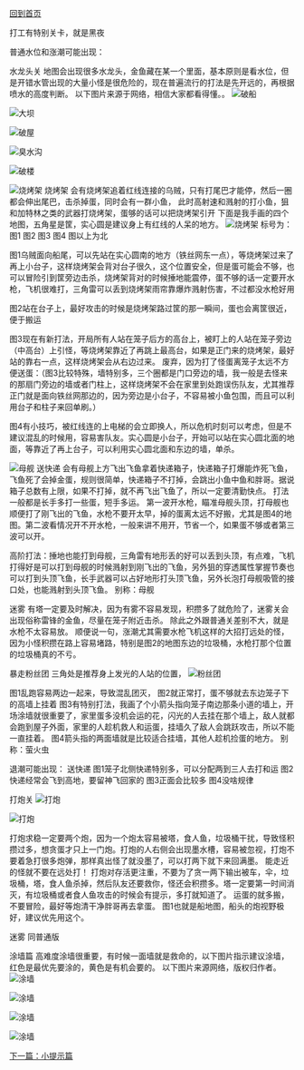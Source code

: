 [回到首页](/salmonrun)

打工有特别关卡，就是黑夜

普通水位和涨潮可能出现：

水龙头关
地图会出现很多水龙头，金鱼藏在某一个里面，基本原则是看水位，但是开错水管出现的大量小怪是很危险的，现在普遍流行的打法是先开远的，再根据喷水的高度判断。
以下图片来源于网络，相信大家都看得懂。。
![破船](./jxq-1.jpg)

![大坝](./jxq-2.jpg)

![破屋](./jxq-3.jpg)

![臭水沟](./jxq-4.jpg)

![破楼](./jxq-5.jpg)


![烧烤架](./griller.jpg)
烧烤架
会有烧烤架追着红线连接的乌贼，只有打尾巴才能停，然后一圈都会伸出尾巴，击杀掉蛋，同时会有一群小鱼，
此时高射速和溅射的打小鱼，狙和加特林之类的武器打烧烤架，蛋够的话可以把烧烤架引开
下面是我手画的四个地图，五角星是筐，实心圆是建议身上有红线的人呆的地方。
![烧烤架](./griller-1.jpg)
标号为：
图1 图2
图3 图4
图以上为北

图1乌贼面向船尾，可以先站在实心圆南的地方（铁丝网东一点），等烧烤架过来了再上小台子，这样烧烤架会背对台子很久，这个位置安全，但是蛋可能会不够，也可以冒险引到筐旁边击杀，烧烤架背对的时候捶地能震停，蛋不够的话一定要开水枪，飞机很难打，三角雷可以丢到烧烤架雨帘靠爆炸溅射伤害，不过都没水枪好用

图2站在台子上，最好攻击的时候是烧烤架路过筐的那一瞬间，蛋也会离筐很近，便于搬运

图3现在有新打法，开局所有人站在笼子后方的高台上，被盯上的人站在笼子旁边（中高台）上引怪，等烧烤架靠近了再跳上最高台，如果是正门来的烧烤架，最好站的靠右一点，这样烧烤架会从右边过来。
废弃，因为打了怪蛋离笼子太远不方便送蛋：（图3比较特殊，墙特别多，三个圈都是门口旁边的墙，我一般是去怪来的那扇门旁边的墙或者门柱上，这样烧烤架不会在家里到处跑误伤队友，尤其推荐正门就是面向铁丝网那边的，因为旁边是小台子，不容易被小鱼包围，而且可以利用台子和柱子来回单刷。）

图4有小技巧，被红线连的上电梯的会立即换人，所以危机时刻可以考虑，但是不建议混乱的时候用，容易害队友。实心圆是小台子，开始可以站在实心圆北面的地面，等靠近了再上台子，可以利用实心圆北面和东边的墙，单杀。






![母舰](./mothership.png)
送快递
会有母舰上方飞出飞鱼拿着快递箱子，快递箱子打爆能炸死飞鱼，飞鱼死了会掉金蛋，规则很简单，快递箱子不打掉，会跳出小鱼中鱼和胖哥。据说箱子总数有上限，如果不打掉，就不再飞出飞鱼了，所以一定要清勤快点。
打法一般都是长手多打一些蛋，短手多运。
第一波开水枪，瞄准母舰头顶，打母舰也顺便打了刚飞出的飞鱼，水枪不要开太早，掉的蛋离太远不好搬，尤其是图4的地图。第二波看情况开不开水枪，一般来讲不用开，节省一个，如果蛋不够或者第三波可以开。

高阶打法：捶地也能打到母舰，三角雷有地形丢的好可以丢到头顶，有点难，飞机打得好是可以打到母舰的时候溅射到刚飞出的飞鱼，另外狙的穿透属性掌握节奏也可以打到头顶飞鱼，长手武器可以占好地形打头顶飞鱼，另外长泡打母舰吸管的接口处，也能溅射到头顶飞鱼。
别称：母舰




迷雾
有塔一定要及时解决，因为有雾不容易发现，积攒多了就危险了，迷雾关会出现俗称雷锋的金鱼，尽量在笼子附近击杀。
除此之外跟普通关差别不大，就是水枪不太容易放。
顺便说一句，涨潮尤其需要水枪飞机这样的大招打远处的怪，因为小怪积攒在路上容易堵路，特别是图2的地图东边的垃圾桶，水枪打那个位置的垃圾桶真的不亏。



暴走粉丝团
三角处是推荐身上发光的人站的位置，
![粉丝团](./fans.jpg)

图1乱跑容易两边一起来，导致混乱团灭，
图2就正常打，蛋不够就去东边笼子下的高墙上挂着
图3有特别打法，我画了个小箭头指向笼子南边那条小道的墙上，开场涂墙就很重要了，家里蛋多没机会运的花，闪光的人去挂在那个墙上，敌人就都会跑到屋子外面，家里的人趁机救人和运蛋，挂墙久了敌人会跳跃攻击，所以不能一直挂着。
图4箭头指的两面墙就是比较适合挂墙，其他人趁机捡蛋的地方。
别称：萤火虫




退潮可能出现：
送快递
图1笼子北侧快递特别多，可以分配两到三人去打和运
图2快递经常会飞到高地，要留神飞回家的
图3正面会比较多
图4没啥规律



打炮关
![打炮](./cohock-charge-1.jpg)

![打炮](./cohock-charge-2.jpg)

打炮求稳一定要两个炮，因为一个炮太容易被塔，食人鱼，垃圾桶干扰，导致怪积攒过多，想贪蛋才只上一门炮。打炮的人右侧会出现墨水槽，容易被忽视，打炮不要着急打很多炮弹，那样真出怪了就没墨了，可以打两下就下来回满墨。
能走近的怪就不要在远处打！
打炮对存活更注重，不要为了贪一两下输出被车，伞，垃圾桶，塔，食人鱼杀掉，然后队友还要救你，怪还会积攒多。塔一定要第一时间消灭，有垃圾桶或者食人鱼攻击的时候会有提示，多打就知道了。
运蛋的就多搬，不要冒险，最好等炮清干净胖哥再去拿蛋。
图1也就是船地图，船头的炮视野极好，建议优先用这个。


迷雾
同普通版

涂墙篇
高难度涂墙很重要，有时候一面墙就是救命的，以下图片指示建议涂墙，红色是最优先要涂的，黄色是有机会要的。
以下图片来源网络，版权归作者。
![涂墙](./wall-1.jpg)

![涂墙](./wall-2.jpg)

![涂墙](./wall-3.jpg)

![涂墙](./wall-4.jpg)


[下一篇：小提示篇](/salmonrun/tips/index.html)
